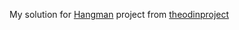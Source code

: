 My solution for [Hangman](https://www.theodinproject.com/lessons/ruby-hangman) project from [theodinproject](https://www.theodinproject.com)
